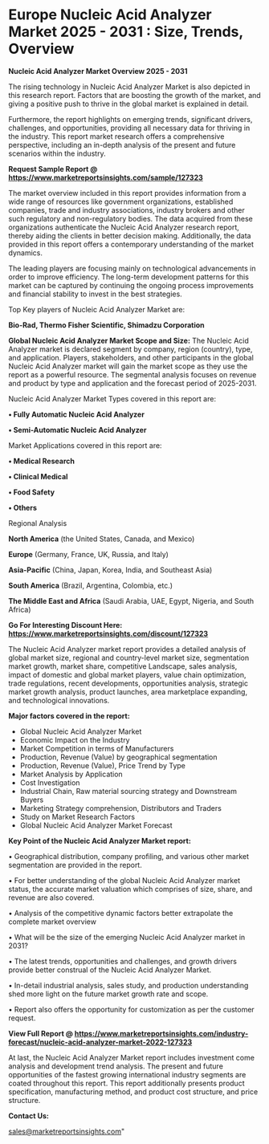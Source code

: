  # Europe Nucleic Acid Analyzer Market 2025 - 2031 : Size, Trends, Overview

<Strong> Nucleic Acid Analyzer Market Overview 2025 - 2031</strong>

The rising technology in Nucleic Acid Analyzer Market is also depicted in this research report. Factors that are boosting the growth of the market, and giving a positive push to thrive in the global market is explained in detail.

Furthermore, the report highlights on emerging trends, significant drivers, challenges, and opportunities, providing all necessary data for thriving in the industry. This report market research offers a comprehensive perspective, including an in-depth analysis of the present and future scenarios within the industry.

<strong>Request Sample Report @ <a href=https://www.marketreportsinsights.com/sample/127323>https://www.marketreportsinsights.com/sample/127323</a></strong>

The market overview included in this report provides information from a wide range of resources like government organizations, established companies, trade and industry associations, industry brokers and other such regulatory and non-regulatory bodies. The data acquired from these organizations authenticate the Nucleic Acid Analyzer research report, thereby aiding the clients in better decision making. Additionally, the data provided in this report offers a contemporary understanding of the market dynamics.

The leading players are focusing mainly on technological advancements in order to improve efficiency. The long-term development patterns for this market can be captured by continuing the ongoing process improvements and financial stability to invest in the best strategies.

Top Key players of Nucleic Acid Analyzer Market are:

<strong>Bio-Rad, Thermo Fisher Scientific, Shimadzu Corporation</strong>

<strong><b>Global Nucleic Acid Analyzer Market Scope and Size:</b></strong>
The Nucleic Acid Analyzer market is declared segment by company, region (country), type, and application. Players, stakeholders, and other participants in the global Nucleic Acid Analyzer market will gain the market scope as they use the report as a powerful resource. The segmental analysis focuses on revenue and product by type and application and the forecast period of 2025-2031.

Nucleic Acid Analyzer Market Types covered in this report are:

<strong>• Fully Automatic Nucleic Acid Analyzer

• Semi-Automatic Nucleic Acid Analyzer</strong>

Market Applications covered in this report are:

<strong>• Medical Research

• Clinical Medical

• Food Safety

• Others</strong> 

Regional Analysis

<strong>North America</strong> (the United States, Canada, and Mexico)

<strong>Europe</strong> (Germany, France, UK, Russia, and Italy)

<strong>Asia-Pacific</strong> (China, Japan, Korea, India, and Southeast Asia)

<strong>South America</strong> (Brazil, Argentina, Colombia, etc.)

<strong>The Middle East and Africa</strong> (Saudi Arabia, UAE, Egypt, Nigeria, and South Africa)

<strong>Go For Interesting Discount Here: <a href=https://www.marketreportsinsights.com/discount/127323>https://www.marketreportsinsights.com/discount/127323</a></strong>

The Nucleic Acid Analyzer market report provides a detailed analysis of global market size, regional and country-level market size, segmentation market growth, market share, competitive Landscape, sales analysis, impact of domestic and global market players, value chain optimization, trade regulations, recent developments, opportunities analysis, strategic market growth analysis, product launches, area marketplace expanding, and technological innovations.

<strong><b>Major factors covered in the report:</b></strong>
<ul>
  <li>Global Nucleic Acid Analyzer Market </li>
  <li>Economic Impact on the Industry</li>
  <li>Market Competition in terms of Manufacturers</li>
  <li>Production, Revenue (Value) by geographical segmentation</li>
  <li>Production, Revenue (Value), Price Trend by Type</li>
  <li>Market Analysis by Application</li>
  <li>Cost Investigation</li>
  <li>Industrial Chain, Raw material sourcing strategy and Downstream Buyers</li>
  <li>Marketing Strategy comprehension, Distributors and Traders</li>
  <li>Study on Market Research Factors</li>
  <li>Global Nucleic Acid Analyzer Market Forecast</li>
</ul>

<strong><b>Key Point of the Nucleic Acid Analyzer Market report:</b></strong>

• Geographical distribution, company profiling, and various other market segmentation are provided in the report.

• For better understanding of the global Nucleic Acid Analyzer market status, the accurate market valuation which comprises of size, share, and revenue are also covered.

• Analysis of the competitive dynamic factors better extrapolate the complete market overview

• What will be the size of the emerging Nucleic Acid Analyzer market in 2031?

• The latest trends, opportunities and challenges, and growth drivers provide better construal of the Nucleic Acid Analyzer Market.

• In-detail industrial analysis, sales study, and production understanding shed more light on the future market growth rate and scope.

• Report also offers the opportunity for customization as per the customer request.

<strong><b>View Full Report @ <a href=https://www.marketreportsinsights.com/industry-forecast/nucleic-acid-analyzer-market-2022-127323>https://www.marketreportsinsights.com/industry-forecast/nucleic-acid-analyzer-market-2022-127323</a></b></strong>


At last, the Nucleic Acid Analyzer Market report includes investment come analysis and development trend analysis. The present and future opportunities of the fastest growing international industry segments are coated throughout this report. This report additionally presents product specification, manufacturing method, and product cost structure, and price structure.

<strong>Contact Us:</strong>

sales@marketreportsinsights.com"
